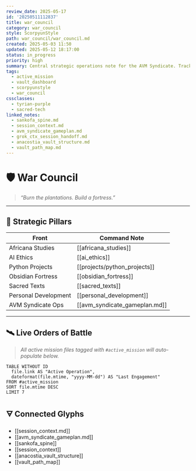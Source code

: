 ```yaml
---
review_date: 2025-05-17
id: '20250511112837'
title: war_council
category: war_council
style: ScorpyunStyle
path: war_council/war_council.md
created: 2025-05-03 11:50
updated: 2025-05-12 18:17:00
status: in_progress
priority: high
summary: Central strategic operations note for the AVM Syndicate. Tracks all fronts of resistance, coordination between agents, and vault geometry updates through live glyph activity.
tags:
  - active_mission
  - vault_dashboard
  - scorpyunstyle
  - war_council
cssclasses:
  - tyrian-purple
  - sacred-tech
linked_notes:
  - sankofa_spine.md
  - session_context.md
  - avm_syndicate_gameplan.md
  - grok_ctx_session_handoff.md
  - anacostia_vault_structure.md
  - vault_path_map.md
---
```


# 🛡️ War Council

> *“Burn the plantations. Build a fortress.”*

---

## 🧭 Strategic Pillars

| Front                 | Command Note                        |
|----------------------|--------------------------------------|
| Africana Studies      | [[africana_studies]]                 |
| AI Ethics             | [[ai_ethics]]                        |
| Python Projects       | [[projects/python_projects]]         |
| Obsidian Fortress     | [[obsidian_fortress]]                |
| Sacred Texts          | [[sacred_texts]]                     |
| Personal Development  | [[personal_development]]             |
| AVM Syndicate Ops     | [[avm_syndicate_gameplan.md]]        |

---

## 🛰️ Live Orders of Battle

> *All active mission files tagged with `#active_mission` will auto-populate below.*

```dataview
TABLE WITHOUT ID
  file.link AS "Active Operation",
  dateformat(file.mtime, "yyyy-MM-dd") AS "Last Engagement"
FROM #active_mission
SORT file.mtime DESC
LIMIT 7
```

## 🜃 Connected Glyphs
- [[session_context.md]]
- [[avm_syndicate_gameplan.md]]
- [[sankofa_spine]]
- [[session_context]]
- [[anacostia_vault_structure]]
- [[vault_path_map]]

